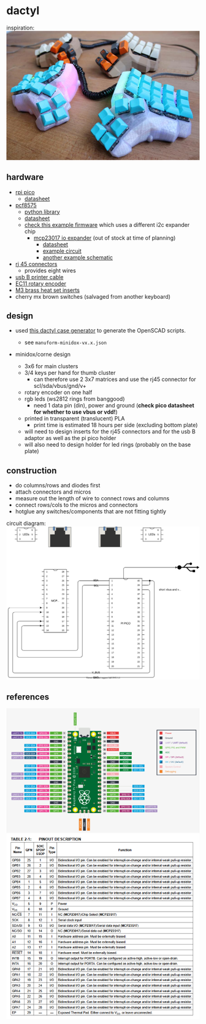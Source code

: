 <style>
    .markdown-body img { background-color: white !important }
</style>

# dactyl

inspiration:
![inpiration](./dactyl.jpg)

## hardware

- [rpi pico](https://www.robotics.org.za/PI-PICO)
  - [datasheet](https://datasheets.raspberrypi.com/pico/pico-datasheet.pdf)
- [pcf8575](https://www.robotics.org.za/PCF8575-MOD)
  - [python library](https://pypi.org/project/pcf8575/)
  - [datasheet](https://www.ti.com/product/PCF8575)
  - [check this example firmware](https://github.com/KMKfw/kmk_firmware/blob/74fa1fb52e41b95c1df9047e1ffff39001bb67e6/user_keymaps/dzervas/lab68.py) which uses a different i2c expander chip
    - [mcp23017 io expander](https://www.robotics.org.za/MCP23017-DIPo) (out of stock at time of planning)
      - [datasheet](https://ww1.microchip.com/downloads/en/devicedoc/20001952c.pdf)
      - [example circuit](https://www.best-microcontroller-projects.com/mcp23017.html)
      - [another example schematic](https://cdn-learn.adafruit.com/assets/assets/000/036/490/original/lcds___displays_schem.png?1476373463)
- [rj 45 connectors](https://www.robotics.org.za/RJ45-CON-PCB)
  - provides eight wires
- [usb B printer cable](https://www.robotics.org.za/PAN-USBB-MUSB)
- [EC11 rotary encoder](https://www.robotics.org.za/EC11-VER-20)
- [M3 brass heat set inserts](https://www.robotics.org.za/SUL-M3-20)
- cherry mx brown switches (salvaged from another keyboard)

## design

- used [this dactyl case generator](https://dactyl.siskam.link/manuform) to generate the OpenSCAD scripts.
  - see ``manuform-minidox-vx.x.json``

- minidox/corne design
  - 3x6 for main clusters
  - 3/4 keys per hand for thumb cluster
    - can therefore use 2 3x7 matrices and use the rj45 connector for scl/sda/vbus/gnd/v+
  - rotary encoder on one half
  - rgb leds (ws2812 rings from banggood)
    - need 1 data pin (din), power and ground (**check pico datasheet for whether to use vbus or vdd!**)
  - printed in transparent (translucent) PLA
    - print time is estimated 18 hours per side (excluding bottom plate)
  - will need to design inserts for the rj45 connectors and for the usb B adaptor as well as the pi pico holder
  - will also need to design holder for led rings (probably on the base plate)

## construction

- do columns/rows and diodes first
- attach connectors and micros
- measure out the length of wire to connect rows and columns
- connect rows/cols to the micros and connectors
- hotglue any switches/components that are not fitting tightly

circuit diagram:
![circuit](./circuit.drawio.svg)

## references

![pico pinout](./pico-pinout.png)
![mcp pinout](./mcp-pinout.png)
